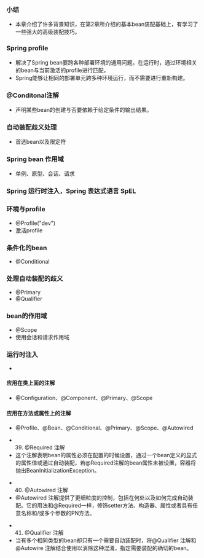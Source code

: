 ### 小结
>
- 本章介绍了许多背景知识，在第2章所介绍的基本bean装配基础上，有学习了一些强大的高级装配技巧。
>
### Spring profile
>
- 解决了Spring bean要跨各种部署环境的通用问题。在运行时，通过环境相关的bean与当前激活的profile进行匹配，
- Spring能够让相同的部署单元跨多种环境运行，而不需要进行重新构建。
>
### @Conditonal注解
>
- 声明某些bean的创建与否要依赖于给定条件的输出结果。
>
### 自动装配歧义处理
>
- 首选bean以及限定符
>
### Spring bean 作用域
>
- 单例、原型、会话、请求
>
### Spring 运行时注入，Spring 表达式语言 SpEL 
>
>
### 环境与profile
- @Profile("dev") 
- 激活profile
>
### 条件化的bean
- @Conditional
>
### 处理自动装配的歧义
- @Primary
- @Qualifier
>
### bean的作用域
- @Scope
- 使用会话和请求作用域
>
### 运行时注入
- 
#### 应用在类上面的注解
- @Configuration、@Component、@Primary、@Scope

#### 应用在方法或属性上的注解
- @Profile、@Bean、@Conditional、@Primary、@Scope、@Autowired
>
- 39. @Required 注解
- 这个注解表明bean的属性必须在配置的时候设置，通过一个bean定义的显式的属性值或通过自动装配，若@Required注解的bean属性未被设置，容器将抛出BeanInitializationException。
>
- 40. @Autowired 注解
- @Autowired 注解提供了更细粒度的控制，包括在何处以及如何完成自动装配。它的用法和@Required一样，修饰setter方法、构造器、属性或者具有任意名称和/或多个参数的PN方法。
>
- 41. @Qualifier 注解
- 当有多个相同类型的bean却只有一个需要自动装配时，将@Qualifier 注解和@Autowire 注解结合使用以消除这种混淆，指定需要装配的确切的bean。




















